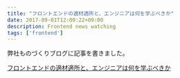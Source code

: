```yaml
---
title: "フロントエンドの適材適所と、エンジニアは何を学ぶべきか"
date: 2017-09-01T12:09:22+09:00
description: Frontend news watching
tags: ['frontend']
---
```


弊社ものづくりブログに記事を書きました。

[フロントエンドの適材適所と、エンジニアは何を学ぶべきか](https://medium.com/kaizen-product-team/%E3%83%95%E3%83%AD%E3%83%B3%E3%83%88%E3%82%A8%E3%83%B3%E3%83%89%E3%81%AE%E9%81%A9%E6%9D%90%E9%81%A9%E6%89%80%E3%81%A8-%E3%82%A8%E3%83%B3%E3%82%B8%E3%83%8B%E3%82%A2%E3%81%AF%E4%BD%95%E3%82%92%E5%AD%A6%E3%81%B6%E3%81%B9%E3%81%8D%E3%81%8B-da41ae68bff2#.3yxqp7lzl)